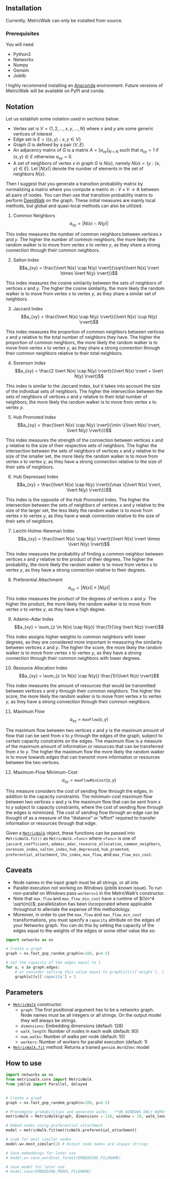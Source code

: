 
<!-- WARNING: THIS FILE WAS AUTOGENERATED! DO NOT EDIT! -->

## Installation

Currently, MetricWalk can only be installed from source.

### Prerequisites

You will need

- Python3
- Networkx
- Numpy
- Gensim
- Joblib

I highly recommend installing an
[Anaconda](https://www.anaconda.com/distribution/#download-section)
environment. Future versions of MetricWalk will be available on PyPI and
conda.

## Notation

Let us establish some notation used in sections below:

- Vertex set is $V = \{ 1,2,...,x,y,...,N \}$ where $x$ and $y$ are some
  generic vertices of interest
- Edge set is $E = \{ (x,y):x,y \in V \}$
- Graph $G$ is defined by a pair $(V,E)$
- An adjacency matrix of $G$ is a matrix $A={[a_{xy}]}_{N \times N}$
  such that $a_{xy}=1$ if $(x,y) \in E$ otherwise $a_{xy}=0$.
- A set of neighbors of vertex $x$ in graph $G$ is $N(x)$, namely
  $N(x)=\{y:(x,y) \in E\}$. Let $\lvert N(x)\rvert$ denote the number of
  elements in the set of neighbors $N(x)$.

Then I suggest that you generate a transition probability matrix by
normalizing a matrix where you compute a metric
$m: V \times V \to \mathbb{R}$ between all pairs of nodes. You can then
use that transition probability matrix to perform
[DeepWalk](https://arxiv.org/abs/1403.6652) on the graph. These initial
measures are mainly local methods, but global and quasi-local methods
can also be utilized.

1.  Common Neighbors $$a_{xy} = \lvert N(x) \cap N(y) \rvert$$

This index measures the number of common neighbors between vertices $x$
and $y$. The higher the number of common neighbors, the more likely the
random walker is to move from vertex $x$ to vertex $y$, as they share a
strong connection through their common neighbors.

2.  Salton Index
    $$a_{xy} = \frac{\lvert N(x) \cap N(y) \rvert}{\sqrt{\lvert N(x) \rvert \times \lvert N(y) \rvert}}$$

This index measures the cosine similarity between the sets of neighbors
of vertices $x$ and $y$. The higher the cosine similarity, the more
likely the random walker is to move from vertex $x$ to vertex $y$, as
they share a similar set of neighbors.

3.  Jaccard Index
    $$a_{xy} = \frac{\lvert N(x) \cap N(y) \rvert}{\lvert N(x) \cup N(y) \rvert}$$

This index measures the proportion of common neighbors between vertices
$x$ and $y$ relative to the total number of neighbors they have. The
higher the proportion of common neighbors, the more likely the random
walker is to move from vertex $x$ to vertex $y$, as they share a strong
connection through their common neighbors relative to their total
neighbors.

4.  Sorenson Index
    $$a_{xy} = \frac{2 \lvert N(x) \cap N(y) \rvert}{\lvert N(x) \rvert + \lvert N(y) \rvert}$$

This index is similar to the Jaccard index, but it takes into account
the size of the individual sets of neighbors. The higher the
intersection between the sets of neighbors of vertices $x$ and $y$
relative to their total number of neighbors, the more likely the random
walker is to move from vertex $x$ to vertex $y$.

5.  Hub Promoted Index
    $$a_{xy} = \frac{\lvert N(x) \cap N(y) \rvert}{\min \{\lvert N(x) \rvert, \lvert N(y) \rvert\}}$$

This index measures the strength of the connection between vertices $x$
and $y$ relative to the size of their respective sets of neighbors. The
higher the intersection between the sets of neighbors of vertices $x$
and $y$ relative to the size of the smaller set, the more likely the
random walker is to move from vertex $x$ to vertex $y$, as they have a
strong connection relative to the size of their sets of neighbors.

6.  Hub Depressed Index
    $$a_{xy} = \frac{\lvert N(x) \cap N(y) \rvert}{\max \{\lvert N(x) \rvert, \lvert N(y) \rvert\}}$$

This index is the opposite of the Hub Promoted Index. The higher the
intersection between the sets of neighbors of vertices $x$ and $y$
relative to the size of the larger set, the less likely the random
walker is to move from vertex $x$ to vertex $y$, as they have a weak
connection relative to the size of their sets of neighbors.

7.  Leicht-Holme-Newman Index
    $$a_{xy} = \frac{\lvert N(x) \cap N(y) \rvert}{\lvert N(x) \rvert \times \lvert N(y) \rvert}$$

This index measures the probability of finding a common neighbor between
vertices $x$ and $y$ relative to the product of their degrees. The
higher the probability, the more likely the random walker is to move
from vertex $x$ to vertex $y$, as they have a strong connection relative
to their degrees.

8.  Preferential Attachment
    $$a_{xy} = \lvert N(x) \rvert \times \lvert N(y) \rvert$$

This index measures the product of the degrees of vertices $x$ and $y$.
The higher the product, the more likely the random walker is to move
from vertex $x$ to vertex $y$, as they have a high degree.

9.  Adamic–Adar Index
    $$a_{xy} = \sum_{z \in N(x) \cap N(y)} \frac{1}{\log \lvert N(z) \rvert}$$

This index assigns higher weights to common neighbors with lower
degrees, as they are considered more important in measuring the
similarity between vertices $x$ and $y$. The higher the score, the more
likely the random walker is to move from vertex $x$ to vertex $y$, as
they have a strong connection through their common neighbors with lower
degrees.

10. Resource Allocation Index
    $$a_{xy} = \sum_{z \in N(x) \cap N(y)} \frac{1}{\lvert N(z) \rvert}$$

This index measures the amount of resources that would be transmitted
between vertices $x$ and $y$ through their common neighbors. The higher
the score, the more likely the random walker is to move from vertex $x$
to vertex $y$, as they have a strong connection through their common
neighbors.

11. Maximum Flow $$a_{xy} = \texttt{maxFlow}(x,y)$$

The maximum flow between two vertices $x$ and $y$ is the maximum amount
of flow that can be sent from $x$ to $y$ through the edges of the graph,
subject to certain capacity constraints on the edges. The maximum flow
is a measure of the maximum amount of information or resources that can
be transferred from $x$ to $y$. The higher the maximum flow the more
likely the random walker is to move towards edges that can transmit more
information or resources between the two vertices.

12. Maximum-Flow Minimum-Cost $$a_{xy} = \texttt{maxFlowMinCost}(x,y)$$

This measure considers the cost of sending flow through the edges, in
addition to the capacity constraints. The minimum-cost maximum flow
between two vertices $x$ and $y$ is the maximum flow that can be sent
from $x$ to $y$ subject to capacity constraints, where the cost of
sending flow through the edges is minimized. The cost of sending flow
through an edge can be thought of as a measure of the “distance” or
“effort” required to transfer information or resources through that
edge.

Given a
[`MetricWalk`](https://TesfaAsmara.github.io/metricwalk/core.html#metricwalk)
object, these functions can be passed into `MetricWalk.fit()` as
`MetricWalk.<func>` where `<func>` is one of `jaccard_coefficient`,
`adamic_adar`, `resource_allocation`, `common_neighbors`,
`sorenson_index`, `salton_index`, `hub_depressed`, `hub_promoted`,
`preferential_attachment`, `lhn_index`, `max_flow`, and
`max_flow_min_cost`.

## Caveats

- Node names in the input graph must be all strings, or all ints
- Parallel execution not working on Windows (joblib known issue). To run
  non-parallel on Windows pass `workers=1` in the MetricWalk’s
  constructor.
- Note that `max_flow` and `max_flow_min_cost` have a runtime of
  $O(n^4 \sqrt{m})$; parallelization has been incorporated where
  applicable throughout to alleviate the expense of this methodology.
- Moreover, in order to use the `max_flow` and `max_flow_min_cost`
  transformations, you must specify a `capacity` attribute on the edges
  of your Networkx graph. You can do this by setting the capacity of the
  edges equal to the weights of the edges or some other value like so:

``` python
import networkx as nx

# Create a graph
graph = nx.fast_gnp_random_graph(n=100, p=0.5)

# Set the capacity of the edges equal to 1
for u, v in graph.edges:
    # or consider setting this value equal to graph[u][v]['weight'], if it exists for your graph.
    graph[u][v]['capacity'] = 1
```

## Parameters

- [`MetricWalk`](https://TesfaAsmara.github.io/metricwalk/core.html#metricwalk)
  constructor:
  - `graph`: The first positional argument has to be a networkx graph.
    Node names must be all integers or all strings. On the output model
    they will always be strings.
  - `dimensions`: Embedding dimensions (default: 128)
  - `walk_length`: Number of nodes in each walk (default: 80)
  - `num_walks`: Number of walks per node (default: 10)
  - `workers`: Number of workers for parallel execution (default: 1)
- [`MetricWalk.fit`](https://TesfaAsmara.github.io/metricwalk/core.html#fit)
  method: Returns a trained `gensim.Word2Vec` model

## How to use

``` python
import networkx as nx
from metricwalk.core import MetricWalk
from joblib import Parallel, delayed
  

# Create a graph
graph = nx.fast_gnp_random_graph(n=100, p=0.5)

# Precompute probabilities and generate walks - **ON WINDOWS ONLY WORKS WITH workers=1**
metricWalk = MetricWalk(graph, dimensions = 128, window = 10, walk_length = 80, num_walks = 10, workers = 1)

# Embed nodes using preferential attachment
model = metricWalk.fit(metricWalk.preferential_attachment)

# Look for most similar nodes
model.wv.most_similar(2) # Output node names are always strings

# Save embeddings for later use
# model.wv.save_word2vec_format(EMBEDDING_FILENAME)

# Save model for later use
# model.save(EMBEDDING_MODEL_FILENAME)
```
